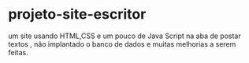 # projeto-site-escritor
um site usando HTML,CSS e um pouco de Java Script na aba de postar textos , não implantado o banco de dados e muitas melhorias a serem feitas.
